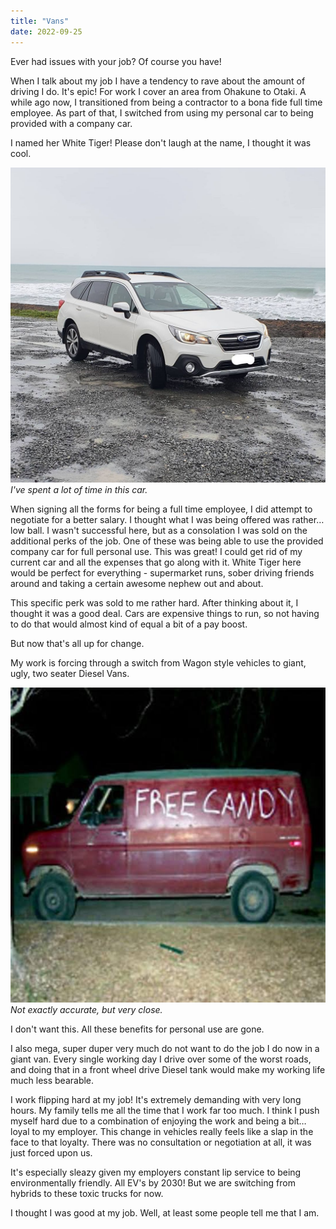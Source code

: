 ```yaml
---
title: "Vans"
date: 2022-09-25
---
```


Ever had issues with your job? Of course you have!

When I talk about my job I have a tendency to rave about the amount of driving I do. It's epic! For work I cover an area from Ohakune to Otaki. A while ago now, I transitioned from being a contractor to a bona fide full time employee. As part of that, I switched from using my personal car to being provided with a company car.

I named her White Tiger! Please don't laugh at the name, I thought it was cool.

![levin.](../../assets/images/blog/whitetiger.jpg)
_I've spent a lot of time in this car._

When signing all the forms for being a full time employee, I did attempt to negotiate for a better salary. I thought what I was being offered was rather… low ball. I wasn't successful here, but as a consolation I was sold on the additional perks of the job. One of these was being able to use the provided company car for full personal use. This was great! I could get rid of my current car and all the expenses that go along with it. White Tiger here would be perfect for everything - supermarket runs, sober driving friends around and taking a certain awesome nephew out and about.

This specific perk was sold to me rather hard. After thinking about it, I thought it was a good deal. Cars are expensive things to run, so not having to do that would almost kind of equal a bit of a pay boost.

But now that's all up for change.

My work is forcing through a switch from Wagon style vehicles to giant, ugly, two seater Diesel Vans.

![levin.](../../assets/images/blog/freecandy.jpeg)
_Not exactly accurate, but very close._

I don't want this. All these benefits for personal use are gone.

I also mega, super duper very much do not want to do the job I do now in a giant van. Every single working day I drive over some of the worst roads, and doing that in a front wheel drive Diesel tank would make my working life much less bearable.

I work flipping hard at my job! It's extremely demanding with very long hours. My family tells me all the time that I work far too much. I think I push myself hard  due to a combination of enjoying the work and being a bit… loyal to my employer. This change in vehicles really feels like a slap in the face to that loyalty. There was no consultation or negotiation at all, it was just forced upon us.

It's especially sleazy given my employers constant lip service to being environmentally friendly. All EV's by 2030! But we are switching from hybrids to these toxic trucks for now.

I thought I was good at my job. Well, at least some people tell me that I am.
